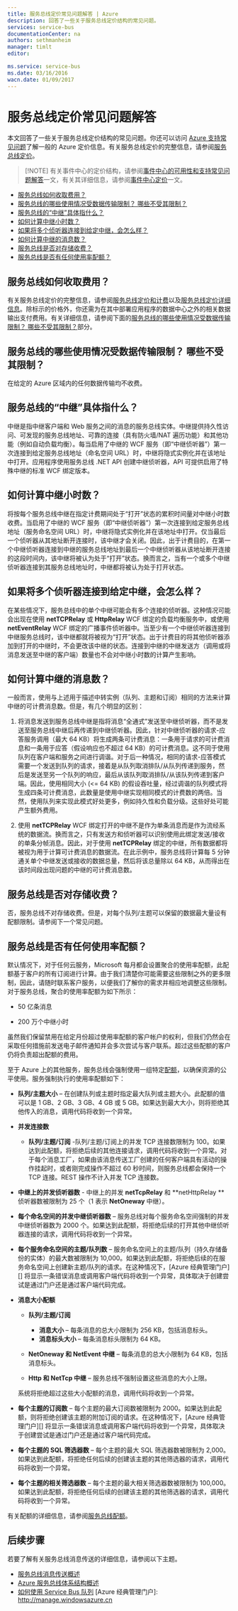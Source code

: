 ```yaml
---
title: 服务总线定价常见问题解答 | Azure
description: 回答了一些关于服务总线定价结构的常见问题。
services: service-bus
documentationCenter: na
authors: sethmanheim
manager: timlt
editor: 

ms.service: service-bus
ms.date: 03/16/2016
wacn.date: 01/09/2017
---
```


# 服务总线定价常见问题解答

本文回答了一些关于服务总线定价结构的常见问题。你还可以访问 [Azure 支持常见问题](http://go.microsoft.com/fwlink/?LinkID=185083)了解一般的 Azure 定价信息。有关服务总线定价的完整信息，请参阅[服务总线定价](https://www.azure.cn/pricing/details/messaging/)。

>[!NOTE] 有关事件中心的定价结构，请参阅[事件中心的可用性和支持常见问题解答](../event-hubs/event-hubs-availability-and-support-faq.md)一文，有关其详细信息，请参阅[事件中心定价](https://www.azure.cn/pricing/details/event-hubs/)一文。

- [服务总线如何收取费用？](#how-do-you-charge-for-service-bus)
- [服务总线的哪些使用情况受数据传输限制？ 哪些不受其限制？](#what-usage-of-service-bus-is-subject-to-data-transfer-what-is-not)
- [服务总线的“中继”具体指什么？](#what-exactly-is-a-service-bus-quotrelayquot)
- [如何计算中继小时数？](#how-is-the-relay-hours-meter-calculated)
- [如果将多个侦听器连接到给定中继，会怎么样？](#what-if-i-have-more-than-one-listener-connected-to-a-given-relay)
- [如何计算中继的消息数？](#how-is-the-messages-meter-calculated-for-relays)
- [服务总线是否对存储收费？](#does-service-bus-charge-for-storage)
- [服务总线是否有任何使用率配额？](#does-service-bus-have-any-usage-quotas)

## <a name="how-do-you-charge-for-service-bus"></a> 服务总线如何收取费用？

有关服务总线定价的完整信息，请参阅[服务总线定价和计费](./service-bus-pricing-billing.md)以及[服务总线定价详细信息](https://www.azure.cn/pricing/details/messaging/)。除标示的价格外，你还需为在其中部署应用程序的数据中心之外的相关数据输出支付费用。有关详细信息，请参阅下面的[服务总线的哪些使用情况受数据传输限制？ 哪些不受其限制？](#what-usage-of-service-bus-is-subject-to-data-transfer-what-is-not)部分。

## <a name="what-usage-of-service-bus-is-subject-to-data-transfer-what-is-not"></a> 服务总线的哪些使用情况受数据传输限制？ 哪些不受其限制？

在给定的 Azure 区域内的任何数据传输均不收费。
## <a name="what-exactly-is-a-service-bus-quotrelayquot"></a> 服务总线的“中继”具体指什么？

中继是指中继客户端和 Web 服务之间的消息的服务总线实体。中继提供持久性访问、可发现的服务总线地址、可靠的连接（具有防火墙/NAT 遍历功能）和其他功能（例如自动负载均衡）。每当启用了中继的 WCF 服务（即“中继侦听器”）第一次连接到给定服务总线地址（命名空间 URL）时，中继将隐式实例化并在该地址中打开。应用程序使用服务总线 .NET API 创建中继侦听器，API 可提供启用了特殊中继的标准 WCF 绑定版本。

## <a name="how-is-the-relay-hours-meter-calculated"></a>如何计算中继小时数？

将按每个服务总线中继在指定计费期间处于“打开”状态的累积时间量对中继小时数收费。当启用了中继的 WCF 服务（即“中继侦听器”）第一次连接到给定服务总线地址（服务命名空间 URL）时，中继将隐式实例化并在该地址中打开。仅当最后一个侦听器从其地址断开连接时，该中继才会关闭。因此，出于计费目的，在第一个中继侦听器连接到中继的服务总线地址到最后一个中继侦听器从该地址断开连接的这段时间内，该中继将被认为处于“打开”状态。换而言之，当有一个或多个中继侦听器连接到其服务总线地址时，中继都将被认为处于打开状态。

## <a name="what-if-i-have-more-than-one-listener-connected-to-a-given-relay"></a> 如果将多个侦听器连接到给定中继，会怎么样？

在某些情况下，服务总线中的单个中继可能会有多个连接的侦听器。这种情况可能会出现在使用 **netTCPRelay** 或 **HttpRelay** WCF 绑定的负载均衡服务中，或使用 **netEventRelay** WCF 绑定的广播事件侦听器中。当至少有一个中继侦听器连接到中继服务总线时，该中继都就将被视为“打开”状态。出于计费目的将其他侦听器添加到打开的中继时，不会更改该中继的状态。连接到中继的中继发送方（调用或将消息发送至中继的客户端）数量也不会对中继小时数的计算产生影响。

## <a name="how-is-the-messages-meter-calculated-for-relays"></a> 如何计算中继的消息数？

一般而言，使用与上述用于描述中转实例（队列、主题和订阅）相同的方法来计算中继的可计费消息数。但是，有几个明显的区别：

1. 将消息发送到服务总线中继是指将消息“全通式”发送至中继侦听器，而不是发送至服务总线中继后再传递到中继侦听器。因此，针对中继侦听器的请求-应答服务调用（最大 64 KB）将生成两条可计费消息：一条用于请求的可计费消息和一条用于应答（假设响应也不超过 64 KB）的可计费消息。这不同于使用队列在客户端和服务之间进行调谐。对于后一种情况，相同的请求-应答模式需要一个发送到队列的请求，接着是从队列取消排队/从队列传递到服务，然后是发送至另一个队列的响应，最后从该队列取消排队/从该队列传递到客户端。因此，使用相同大小 (<= 64 KB) 的假设吞吐量，经过调谐的队列模式将生成四条可计费消息，此数量是使用中继实现相同模式的计费数的两倍。当然，使用队列来实现此模式好处更多，例如持久性和负载分级。这些好处可能产生额外费用。

2. 使用 **netTCPRelay** WCF 绑定打开的中继不是作为单条消息而是作为流经系统的数据流。换而言之，只有发送方和侦听器可以识别使用此绑定发送/接收的单条分帧消息。因此，对于使用 **netTCPRelay** 绑定的中继，所有数据都将被视为用于计算可计费消息的数据流。在此示例中，服务总线将计算每 5 分钟通关单个中继发送或接收的数据总量，然后将该总量除以 64 KB，从而得出在该时间段出现问题的中继的可计费消息数。

## <a name="does-service-bus-charge-for-storage"></a> 服务总线是否对存储收费？

否，服务总线不对存储收费。但是，对每个队列/主题可以保留的数据最大量设有配额限制。请参阅下一个常见问题。

## <a name="does-service-bus-have-any-usage-quotas"></a> 服务总线是否有任何使用率配额？

默认情况下，对于任何云服务，Microsoft 每月都会设置聚合的使用率配额，此配额基于客户的所有订阅进行计算。由于我们清楚你可能需要这些限制之外的更多限制，因此，请随时联系客户服务，以便我们了解你的需求并相应地调整这些限制。对于服务总线，聚合的使用率配额为如下所示：

- 50 亿条消息

- 200 万个中继小时

虽然我们保留禁用在给定月份超过使用率配额的客户帐户的权利，但我们仍然会在采取任何措施前发送电子邮件通知并会多次尝试与客户联系。超过这些配额的客户仍将负责超出配额的费用。

至于 Azure 上的其他服务，服务总线会强制使用一组特定[配额](./service-bus-quotas.md)，以确保资源的公平使用。服务强制执行的使用率配额如下：

- **队列/主题大小** – 在创建队列或主题时指定最大队列或主题大小。此配额的值可以是 1 GB、2 GB、3 GB、4 GB 或 5 GB。如果达到最大大小，则将拒绝其他传入的消息，调用代码将收到一个异常。

- **并发连接数**
	- **队列/主题/订阅** -队列/主题/订阅上的并发 TCP 连接数限制为 100。如果达到此配额，将拒绝后续的其他连接请求，调用代码将收到一个异常。对于每个消息工厂，如果由该消息传送工厂创建的任何客户端具有活动的操作挂起时，或者刚完成操作不超过 60 秒时间，则服务总线都会保持一个 TCP 连接。REST 操作不计入并发 TCP 连接数。

- **中继上的并发侦听器数** - 中继上的并发 **netTcpRelay** 和 **netHttpRelay ** 侦听器数被限制为 25 个（1 表示 **NetOneway** 中继）。

- **每个命名空间的并发中继侦听器数** – 服务总线对每个服务命名空间强制的并发中继侦听器数为 2000 个。如果达到此配额，将拒绝后续的打开其他中继侦听器连接的请求，调用代码将收到一个异常。

- **每个服务命名空间的主题/队列数** – 服务命名空间上的主题/队列（持久存储备份的实体）的最大数被限制为 10,000。如果达到此配额，将拒绝后续的在服务命名空间上创建新主题/队列的请求。在这种情况下，[Azure 经典管理门户][] 将显示一条错误消息或调用客户端代码将收到一个异常，具体取决于创建尝试是通过门户还是通过客户端代码完成。

- **消息大小配额**
	- **队列/主题/订阅**
		- **消息大小** – 每条消息的总大小限制为 256 KB，包括消息标头。
		- **消息标头大小** – 每条消息标头限制为 64 KB。

	- **NetOneway 和 NetEvent 中继** – 每条消息的总大小限制为 64 KB，包括消息标头。
	- **Http 和 NetTcp 中继** – 服务总线不强制设置这些消息的大小上限。

	系统将拒绝超过这些大小配额的消息，调用代码将收到一个异常。

- **每个主题的订阅数** – 每个主题的最大订阅数被限制为 2000。如果达到此配额，则将拒绝创建该主题的附加订阅的请求。在这种情况下，[Azure 经典管理门户][] 将显示一条错误消息或调用客户端代码将收到一个异常，具体取决于创建尝试是通过门户还是通过客户端代码完成。

- **每个主题的 SQL 筛选器数** – 每个主题的最大 SQL 筛选器数被限制为 2,000。如果达到此配额，将拒绝任何后续的创建该主题的其他筛选器的请求，调用代码将收到一个异常。

- **每个主题的相关筛选器数** – 每个主题的最大相关筛选器数被限制为 100,000。如果达到此配额，将拒绝任何后续的创建该主题的其他筛选器的请求，调用代码将收到一个异常。

有关配额的详细信息，请参阅[服务总线配额](./service-bus-quotas.md)。

## 后续步骤

若要了解有关服务总线消息传送的详细信息，请参阅以下主题。

- [服务总线消息传送概述](./service-bus-messaging-overview.md)
- [Azure 服务总线体系结构概述](./service-bus-fundamentals-hybrid-solutions.md)
- [如何使用 Service Bus 队列](./service-bus-dotnet-get-started-with-queues.md)
[Azure 经典管理门户]: http://manage.windowsazure.cn

<!---HONumber=Mooncake_Quality_Review_0104_2017-->